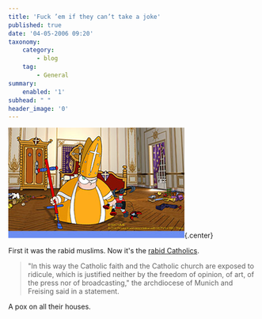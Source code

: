 ```yaml
---
title: 'Fuck ’em if they can’t take a joke'
published: true
date: '04-05-2006 09:20'
taxonomy:
    category:
        - blog
    tag:
        - General
summary:
    enabled: '1'
subhead: " "
header_image: '0'
---
```


![A cartoon drawing depicting Popetown's Pogoing Pope](pics.jpg){.center} 

First it was the rabid muslims. Now it's the [rabid Catholics](http://news.bbc.co.uk/2/hi/entertainment/4968614.stm). 

> "In this way the Catholic faith and the Catholic church are exposed to ridicule, which is justified neither by the freedom of opinion, of art, of the press nor of broadcasting," the archdiocese of Munich and Freising said in a statement.

A pox on all their houses.
